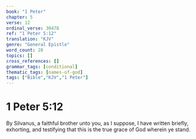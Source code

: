 ```yaml
---
book: "1 Peter"
chapter: 5
verse: 12
ordinal_verse: 30478
ref: "1 Peter 5:12"
translation: "KJV"
genre: "General Epistle"
word_count: 28
topics: []
cross_references: []
grammar_tags: [conditional]
thematic_tags: [names-of-god]
tags: ["Bible","KJV","1 Peter"]
---
```


# 1 Peter 5:12

By Silvanus, a faithful brother unto you, as I suppose, I have written briefly, exhorting, and testifying that this is the true grace of God wherein ye stand.
